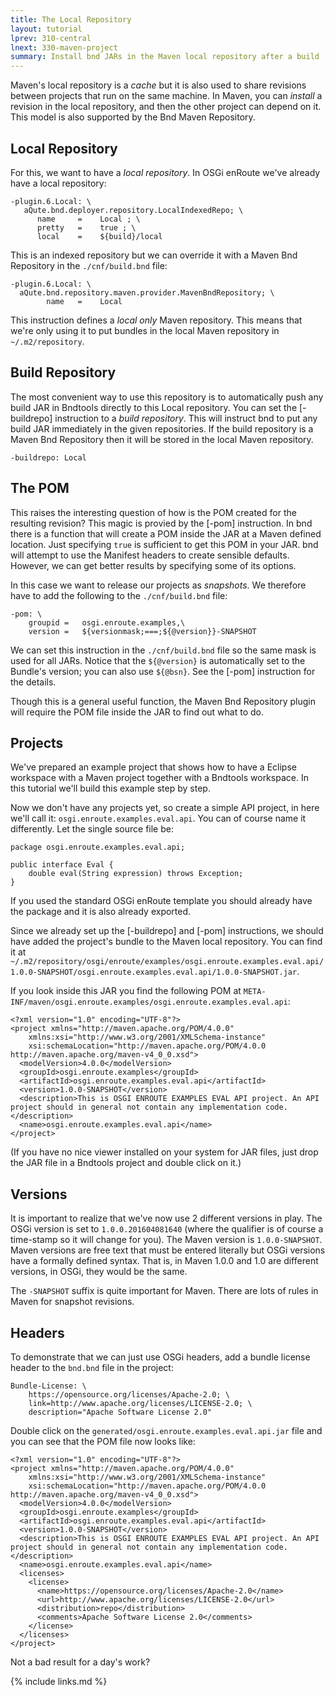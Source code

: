 ```yaml
---
title: The Local Repository
layout: tutorial
lprev: 310-central
lnext: 330-maven-project
summary: Install bnd JARs in the Maven local repository after a build
---
```


Maven's local repository is a _cache_ but it is also used to share revisions between projects that run on the same machine. In Maven, you can _install_ a revision in the local repository, and then the other project can depend on it. This model is also supported by the Bnd Maven Repository.

## Local Repository

For this, we want to have a _local repository_. In OSGi enRoute we've already have a local repository:

	-plugin.6.Local: \
	   aQute.bnd.deployer.repository.LocalIndexedRepo; \
	      name     =    Local ; \
	      pretty   =    true ; \
	      local    =    ${build}/local

This is an indexed repository but we can override it with a Maven Bnd Repository in the `./cnf/build.bnd` file:

	-plugin.6.Local: \
      aQute.bnd.repository.maven.provider.MavenBndRepository; \
	        name   =    Local

This instruction defines a _local only_ Maven repository. This means that we're only using it to put bundles in the local Maven repository in `~/.m2/repository`.

## Build Repository

The most convenient way to use this repository is to automatically push any build JAR in Bndtools directly to this Local repository. You can set the [-buildrepo] instruction to a _build repository_. This will instruct bnd to put any build JAR immediately in the given repositories. If the build repository is a Maven Bnd Repository then it will be stored in the local Maven repository.  

	-buildrepo: Local


## The POM

This raises the interesting question of how is the POM created for the resulting revision? This magic is provied by the [-pom] instruction. In bnd there is a function that will create a POM inside the JAR at a Maven defined location. Just specifying `true` is sufficient to get this POM in your JAR. bnd will attempt to use the Manifest headers to create sensible defaults. However, we can get better results by specifying some of its options.

In this case we want to release our projects as _snapshots_. We therefore have to add the following to the `./cnf/build.bnd` file:

	-pom: \
		groupid	=	osgi.enroute.examples,\
		version =	${versionmask;===;${@version}}-SNAPSHOT

We can set this instruction in the `./cnf/build.bnd` file so the same mask is used for all JARs. Notice that the `${@version}` is automatically set to the Bundle's version; you can also use `${@bsn}`. See the [-pom] instruction for the details.

Though this is a general useful function, the Maven Bnd Repository plugin will require the POM file inside the JAR to find out what to do.

## Projects

We've prepared an example project that shows how to have a Eclipse workspace with a Maven project together with a Bndtools workspace. In this tutorial we'll build this example step by step.

Now we don't have any projects yet, so create a simple API project, in here we'll call it: `osgi.enroute.examples.eval.api`. You can of course name it differently. Let the single source file be:

	package osgi.enroute.examples.eval.api;

	public interface Eval {
		double eval(String expression) throws Exception;
	}

If you used the standard OSGi enRoute template you should already have the package and it is also already exported.

Since we already set up the [-buildrepo] and [-pom] instructions, we should have added the project's bundle to the Maven local repository. You can find it at `~/.m2/repository/osgi/enroute/examples/osgi.enroute.examples.eval.api/1.0.0-SNAPSHOT/osgi.enroute.examples.eval.api/1.0.0-SNAPSHOT.jar`.

If you look inside this JAR you find the following POM at `META-INF/maven/osgi.enroute.examples/osgi.enroute.examples.eval.api`:

	<?xml version="1.0" encoding="UTF-8"?>
	<project xmlns="http://maven.apache.org/POM/4.0.0"
		xmlns:xsi="http://www.w3.org/2001/XMLSchema-instance"
		xsi:schemaLocation="http://maven.apache.org/POM/4.0.0 http://maven.apache.org/maven-v4_0_0.xsd">
	  <modelVersion>4.0.0</modelVersion>
	  <groupId>osgi.enroute.examples</groupId>
	  <artifactId>osgi.enroute.examples.eval.api</artifactId>
	  <version>1.0.0-SNAPSHOT</version>
	  <description>This is OSGI ENROUTE EXAMPLES EVAL API project. An API project should in general not contain any implementation code.</description>
	  <name>osgi.enroute.examples.eval.api</name>
	</project>

(If you have no nice viewer installed on your system for JAR files, just drop the JAR file in a Bndtools project and double click on it.)

## Versions

It is important to realize that we've now use 2 different versions in play. The OSGi version is set to `1.0.0.201604081640` (where the qualifier is of course a time-stamp so it will change for you). The Maven version is `1.0.0-SNAPSHOT`. Maven versions are free text that must be entered literally but OSGi versions have a formally defined syntax. That is, in Maven 1.0.0 and 1.0 are different versions, in OSGi, they would be the same.

The `-SNAPSHOT` suffix is quite important for Maven. There are lots of rules in Maven for snapshot revisions.  

## Headers

To demonstrate that we can just use OSGi headers, add a bundle license header to the `bnd.bnd` file in the project:

	Bundle-License: \
		https://opensource.org/licenses/Apache-2.0; \
		link=http://www.apache.org/licenses/LICENSE-2.0; \
		description="Apache Software License 2.0"

 Double click on the `generated/osgi.enroute.examples.eval.api.jar` file and you can see that the POM file now looks like:

	<?xml version="1.0" encoding="UTF-8"?>
	<project xmlns="http://maven.apache.org/POM/4.0.0"
		xmlns:xsi="http://www.w3.org/2001/XMLSchema-instance"
		xsi:schemaLocation="http://maven.apache.org/POM/4.0.0 http://maven.apache.org/maven-v4_0_0.xsd">
	  <modelVersion>4.0.0</modelVersion>
	  <groupId>osgi.enroute.examples</groupId>
	  <artifactId>osgi.enroute.examples.eval.api</artifactId>
	  <version>1.0.0-SNAPSHOT</version>
	  <description>This is OSGI ENROUTE EXAMPLES EVAL API project. An API project should in general not contain any implementation code.</description>
	  <name>osgi.enroute.examples.eval.api</name>
	  <licenses>
	    <license>
	      <name>https://opensource.org/licenses/Apache-2.0</name>
	      <url>http://www.apache.org/licenses/LICENSE-2.0</url>
	      <distribution>repo</distribution>
	      <comments>Apache Software License 2.0</comments>
	    </license>
	  </licenses>
	</project>

Not a bad result for a day's work?

{% include links.md %}
